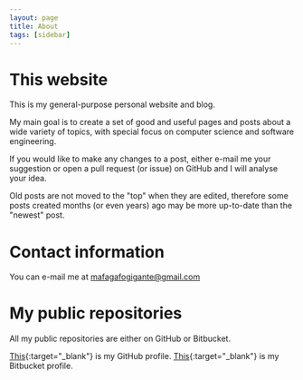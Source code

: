 ```yaml
---
layout: page
title: About
tags: [sidebar]
---
```


# This website

This is my general-purpose personal website and blog.

My main goal is to create a set of good and useful pages and posts about a wide
variety of topics, with special focus on computer science and software
engineering.

If you would like to make any changes to a post, either e-mail me your
suggestion or open a pull request (or issue) on GitHub and I will analyse your
idea.

Old posts are not moved to the "top" when they are edited, therefore some posts
created months (or even years) ago may be more up-to-date than the "newest"
post.

# Contact information

You can e-mail me at <a
href="mailto:mafagafogigante@gmail.com">mafagafogigante@gmail.com</a>

# My public repositories

All my public repositories are either on GitHub or Bitbucket.

[This](https://github.com/mafagafogigante){:target="_blank"} is my GitHub
profile.  [This](https://bitbucket.org/mafagafogigante){:target="_blank"} is my
Bitbucket profile.
